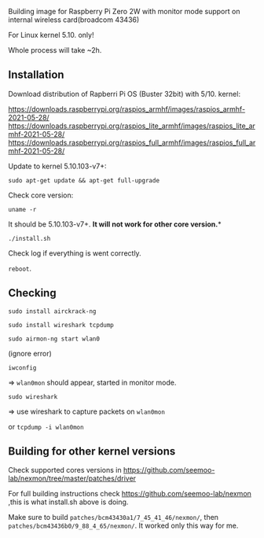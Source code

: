 Building image for Raspberry Pi Zero 2W with monitor mode support on internal wireless card(broadcom 43436)

For Linux kernel 5.10. only!

Whole process will take ~2h.

Installation
-
Download distribution of Rapberri Pi OS (Buster 32bit) with 5/10. kernel:

https://downloads.raspberrypi.org/raspios_armhf/images/raspios_armhf-2021-05-28/
https://downloads.raspberrypi.org/raspios_lite_armhf/images/raspios_lite_armhf-2021-05-28/
https://downloads.raspberrypi.org/raspios_full_armhf/images/raspios_full_armhf-2021-05-28/

Update to kernel 5.10.103-v7+:

```sudo apt-get update && apt-get full-upgrade```

Check core version:

```uname -r```

It should be 5.10.103-v7+. **It will not work for other core version.***

```./install.sh```

Check log if everything is went correctly.

```reboot```.


Checking
-
```sudo install airckrack-ng```

```sudo install wireshark tcpdump```

```sudo airmon-ng start wlan0```

(ignore error)

```iwconfig```

=> ```wlan0mon``` should appear, started in monitor mode.

```sudo wireshark```

=> use wireshark to capture packets on ```wlan0mon```

or ```tcpdump -i wlan0mon```

Building for other kernel versions
-

Check supported cores versions in https://github.com/seemoo-lab/nexmon/tree/master/patches/driver

For full building instructions check  https://github.com/seemoo-lab/nexmon ,this is what install.sh above is doing.

Make sure to build ```patches/bcm43430a1/7_45_41_46/nexmon/```, then ```patches/bcm43436b0/9_88_4_65/nexmon/```. It worked only this way for me.



